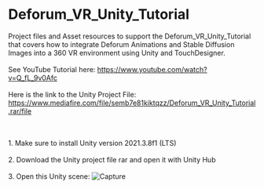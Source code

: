 # Deforum_VR_Unity_Tutorial
Project files and Asset resources to support the Deforum_VR_Unity_Tutorial that covers how to integrate Deforum Animations and Stable Diffusion Images into a 360 VR environment using Unity and TouchDesigner. 
<br><br>See YouTube Tutorial here: https://www.youtube.com/watch?v=Q_fL_9v0Afc
<br><br>Here is the link to the Unity Project File:  https://www.mediafire.com/file/semb7e81kiktqzz/Deforum_VR_Unity_Tutorial.rar/file

<br><br>1. Make sure to install Unity version 2021.3.8f1 (LTS) 
<br><br>2. Download the Unity project file rar and open it with Unity Hub
<br><br>3. Open this Unity scene: 
![Capture](https://user-images.githubusercontent.com/4655568/211135503-265a0265-9a96-4175-b287-710803eb2e50.JPG)
